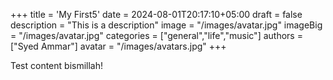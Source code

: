 +++
title = 'My First5'
date = 2024-08-01T20:17:10+05:00
draft = false
description = "This is a description"
image = "/images/avatar.jpg"
imageBig = "/images/avatar.jpg" 
categories = ["general","life","music"] 
authors = ["Syed Ammar"]
avatar = "/images/avatars.jpg"
+++

Test content bismillah!